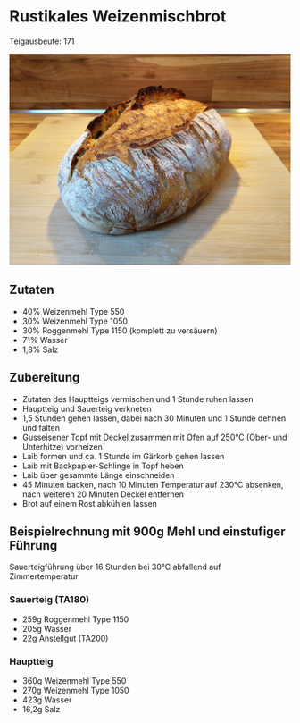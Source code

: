 # Rustikales Weizenmischbrot
Teigausbeute: 171

![Rustikales Weizenmischbrot](../../pictures/Rustikales_Weizenmischbrot.jpg)

## Zutaten
* 40% Weizenmehl Type 550
* 30% Weizenmehl Type 1050
* 30% Roggenmehl Type 1150 (komplett zu versäuern)
* 71% Wasser
* 1,8% Salz

## Zubereitung
* Zutaten des Hauptteigs vermischen und 1 Stunde ruhen lassen
* Hauptteig und Sauerteig verkneten
* 1,5 Stunden gehen lassen, dabei nach 30 Minuten und 1 Stunde dehnen und falten
* Gusseisener Topf mit Deckel zusammen mit Ofen auf 250°C (Ober- und Unterhitze) vorheizen
* Laib formen und ca. 1 Stunde im Gärkorb gehen lassen
* Laib mit Backpapier-Schlinge in Topf heben
* Laib über gesammte Länge einschneiden
* 45 Minuten backen, nach 10 Minuten Temperatur auf 230°C absenken, nach weiteren 20 Minuten Deckel entfernen
* Brot auf einem Rost abkühlen lassen

## Beispielrechnung mit 900g Mehl und einstufiger Führung
Sauerteigführung über 16 Stunden bei 30°C abfallend auf Zimmertemperatur

### Sauerteig (TA180)
* 259g Roggenmehl Type 1150
* 205g Wasser
* 22g Anstellgut (TA200)

### Hauptteig
* 360g Weizenmehl Type 550
* 270g Weizenmehl Type 1050
* 423g Wasser
* 16,2g Salz
